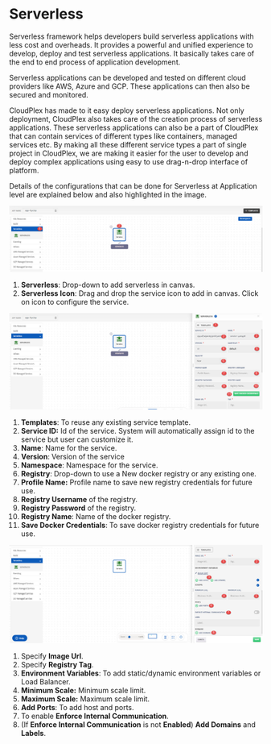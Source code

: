# Serverless

Serverless framework helps developers build serverless applications with less cost and overheads. It provides a powerful and unified experience to develop, deploy and test serverless applications. It basically takes care of the end to end process of application development. 

Serverless applications can be developed and tested on different cloud providers like AWS, Azure and GCP. These applications can then also be secured and monitored. 

CloudPlex has made to it easy deploy serverless applications. Not only deployment, CloudPlex also takes care of the creation process of serverless applications. These serverless applications can also be a part of CloudPlex that can contain services of different types like containers, managed services etc. By making all these different service types a part of single project in CloudPlex, we are making it easier for the user to develop and deploy complex applications using easy to use drag-n-drop interface of platform.

Details of the configurations that can be done for Serverless at Application level are explained below and also highlighted in the image.

![1](imgs/1.jpg)

1. **Serverless**: Drop-down to add serverless in canvas. 
2. **Serverless Icon**: Drag and drop the service icon to add in canvas. Click on icon to configure the service.

![2](imgs/2.jpg)

1. **Templates**: To reuse any existing service template.
2. **Service ID:** Id of the service. System will automatically assign id to the service but user can customize it.
3. **Name**: Name for the service.
4. **Version**: Version of the service
5. **Namespace**: Namespace for the service.
6. **Registry**: Drop-down to use a New docker registry or any existing one.
7. **Profile Name:** Profile name to save new registry credentials for future use.
8. **Registry Username** of the registry.
9. **Registry Password** of the registry.
10. **Registry Name**: Name of the docker registry.
11. **Save Docker Credentials**: To save docker registry credentials for future use. 

![3](imgs\3.jpg)

1. Specify **Image Url**.
2. Specify **Registry Tag**.
3. **Environment Variables**: To add static/dynamic environment variables or Load Balancer.
4. **Minimum Scale:** Minimum scale limit.
5. **Maximum Scale:** Maximum scale limit.
6. **Add Ports**: To add host and ports.
7. To enable **Enforce Internal Communication**.
8. (If **Enforce Internal Communication** is not **Enabled**) **Add Domains** and **Labels**.
